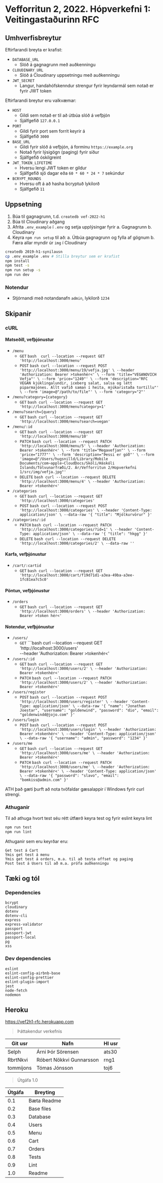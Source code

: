 # Vefforritun 2, 2022. Hópverkefni 1: Veitingastaðurinn RFC

## Umhverfisbreytur

Eftirfarandi breyta er krafist:

* `DATABASE_URL`
  * Slóð á gagnagrunn með auðkenningu
* `CLOUDINARY_URL`
  * Slóð á Cloudinary uppsetningu með auðkenningu
* `JWT_SECRET`
  * Langur, handahófskenndur strengur fyrir leyndarmál sem notað er fyrir JWT token

Eftirfarandi breytur eru valkvæmar:

* `HOST`
  * Gildi sem notað er til að útbúa slóð á vefþjón
  * Sjálfgefið `127.0.0.1`
* `PORT`
  * Gildi fyrir port sem forrit keyrir á
  * Sjálfgefið `3000`
* `BASE_URL`
  * Gildi fyrir slóð á vefþjón, á forminu `https://example.org`
  * Notað fyrir lýsigögn (paging) fyrir síður
  * Sjálfgefið óskilgreint
* `JWT_TOKEN_LIFETIME`
  * Hversu lengi JWT token er gildur
  * Sjálfgefið sjö dagar eða `60 * 60 * 24 * 7` sekúndur
* `BCRYPT_ROUNDS`
  * Hversu oft á að hasha bcryptuð lykilorð
  * Sjálfgefið `11`

## Uppsetning

1. Búa til gagnagrunn, t.d. `createdb vef-2022-h1`
2. Búa til Cloudinary aðgang
3. Afrita `.env_example` í `.env` og setja upplýsingar fyrir
  a. Gagnagrunn
  b. Cloudinary
4. Keyra `npm run setup` til að:
  a. Útbúa gagnagrunn og fylla af gögnum
  b. Færa allar myndir úr `img` í Cloudinary

```bash
createdb 2019-h1-synilausn
cp .env_example .env # Stilla breytur sem er krafist
npm install
npm test -s
npm run setup -s
npm run dev
```

### Notendur

* Stjórnandi með notandanafn `admin`, lykilorð `1234`

## Skipanir

### cURL

#### Matseðill, vefþjónustur

* `/menu`
  * `GET` ```bash 
  curl --location --request GET 'http://localhost:3000/menu'```
  * `POST` ```bash
  curl --location --request POST 'http://localhost:3000/menu/19/vefja.jpg' \
--header 'Authorization: Bearer >tokenhér<' \
--form 'title="VEGANOVICH Vefja"' \
--form 'price="1249"' \
--form 'description="RFC VEGAN kjúklingalundir, iceberg salat, salsa og létt piparmajónes. Allt vafið saman í heita, mjúkaristaða tortillu"' \
--form 'image=@"/path/to/file"' \
--form 'category="2"'```
* `/menu?category={category}`
  * `GET` ```bash
  curl --location --request GET 'http://localhost:3000/menu?category=1'```
* `/menu?search={query}`
  * `GET` ```bash
  curl --location --request GET 'http://localhost:3000/menu?search=vegan'```
* `/menu/:id`
  * `GET` ```bash
  curl --location --request GET 'http://localhost:3000/menu/10'```
  * `PATCH` ```bash curl --location --request PATCH 'http://localhost:3000/menu/5' \
--header 'Authorization: Bearer >tokenhér<' \
--form 'title="Megavefjan"' \
--form 'price="1777"' \
--form 'description="Þessi er góð"' \
--form 'image=@"/Users/hugsnilld/Library/Mobile Documents/com~apple~CloudDocs/Skóli/Háskóli Íslands/Tölvunarfræði/2. Ár/Vefforritun 2/Hopverkefni 1/src/img/vefja.jpg"'```
  * `DELETE` ```bash
  curl --location --request DELETE 'http://localhost:3000/menu/4' \
--header 'Authorization: Bearer >tokenhér<'```
* `/categories`
  * `GET` ```bash
  curl --location --request GET 'http://localhost:3000/categories'```
  * `POST` ```bash
  curl --location --request POST 'http://localhost:3000/categories' \
--header 'Content-Type: application/json' \
--data-raw '{
    "title": "Mjólkurvörur"
}'```
* `/categories/:id`
  * `PATCH` ```bash
  curl --location --request PATCH 'http://localhost:3000/categories/?id=1' \
--header 'Content-Type: application/json' \
--data-raw '{
    "title": "hkgg"
}'```
  * `DELETE` ```bash
  curl --location --request DELETE 'http://localhost:3000/categories/2' \
--data-raw ''```

#### Karfa, vefþjónustur

* `/cart/:cartid`
  * `GET` ```bash
  curl --location --request GET 'http://localhost:3000/cart/f19d71d1-a3ea-49ba-a3ee-1fc81ea7c5c0'```

#### Pöntun, vefþjónustur

* `/orders`
  * `GET` ```bash
  curl --location --request GET 'http://localhost:3000/orders' \
--header 'Authorization: Bearer >token hér<'```

#### Notendur, vefþjónustur

* `/users/`
  * `GET` ```bash
  curl --location --request GET 'http://localhost:3000/users' \
--header 'Authorization: Bearer >tokenhér<'
* `/users/:id`
  * `GET` ```bash
  curl --location --request GET 'http://localhost:3000/users/2' \
--header 'Authorization: Bearer >tokenhér<'```
  * `PATCH` ```bash
  curl --location --request PATCH 'http://localhost:3000/users/2' \
--header 'Authorization: Bearer >tokenhér<'```
* `/users/register`
  * `POST` ```bash
  curl --location --request POST 'http://localhost:3000/users/register' \
--header 'Content-Type: application/json' \
--data-raw '{
    "name": "Jonathan Joestar",
    "username": "goldenwind",
    "password": "dio",
    "email": "goldenwindd@jojo.com"
}'```
* `/users/login`
  * `POST` ```bash
  curl --location --request POST 'http://localhost:3000/users/login' \
--header 'Authorization: Bearer >tokenhér<' \
--header 'Content-Type: application/json' \
--data-raw '{
    "username": "admin",
    "password": "1234"
}'```
* `/users/me`
  * `GET` ```bash
  curl --location --request GET 'http://localhost:3000/users/me' \
--header 'Authorization: Bearer >tokenhér<'```
  * `PATCH` ```bash
  curl --location --request PATCH 'http://localhost:3000/users/me' \
--header 'Authorization: Bearer >tokenhér<' \
--header 'Content-Type: application/json' \
--data-raw '{
    "password": "slavo",
    "email": "bomkiss@admin.com"
}'```

ATH það gæti þurft að nota tvöfaldar gæsalappir í Windows fyrir curl strengi.

### Athuganir

Til að athuga hvort test séu rétt útfærð keyra test og fyrir eslint keyra lint

```bash
npm run test
npm run lint
```

Athuganir sem eru keyrðar eru:

```
Get test á Cart
Ýmis get test á menu
Ýmis get test á orders, m.a. til að testa offset og paging
Post test á Users til að m.a. prófa auðkenningu
```


## Tæki og tól

### Dependencies

```
bcrypt
cloudinary
dotenv
dotenv-cli
express
express-validator
passport
passport-jwt
passport-local
pg
xss
```

### Dev dependencies

```concurrently
eslint
eslint-config-airbnb-base
eslint-config-prettier
eslint-plugin-import
jest
node-fetch
nodemon
```

## Heroku

https://vef2h1-rfc.herokuapp.com

> Þáttakendur verkefnis

| Git usr   | Nafn                     | HI usr |
| --------- | ------------------------ | ------ |
| Selph     | Árni Þór Sörensen        | ats30  |
| RbrtNkvi  | Róbert Nökkvi Gunnarsson | rng1   |
| tommijons | Tómas Jónsson            | toj6   |


> Útgáfa 1.0

| Útgáfa | Breyting      |
| ------ | ------------- |
| 0.1    | Bæta Readme   |
| 0.2    | Base files    |
| 0.3    | Database      |
| 0.4    | Users         |
| 0.5    | Menu          |
| 0.6    | Cart          |
| 0.7    | Orders        |
| 0.8    | Tests         |
| 0.9    | Lint          |
| 1.0    | Readme        |
